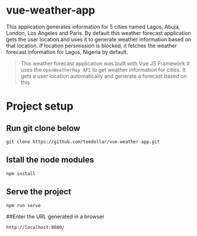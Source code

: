 # vue-weather-app
This application generates information for 5 cities named Lagos, Abuja, London, Los Angeles and Paris.
By default this weather forecast application gets the user location and uses it to generate weather information based on that location.
If location persmission is blocked, it fetches the weather forecast information for Lagos, Nigeria by default.

> This weather forecast application was built with Vue JS Framework
> It uses the `OpenWeatherMap API` to get weather information for cities.
> It gets a user location automatically and generate a forecast based on this

# Project setup
## Run git clone below
```
git clone https://github.com/teedollar/vue-weather-app.git
```
## Istall the node modules
```
npm install
```
## Serve the project
```
npm run serve
```

##Enter the URL generated in a browser
```
http://localhost:8080/
```

